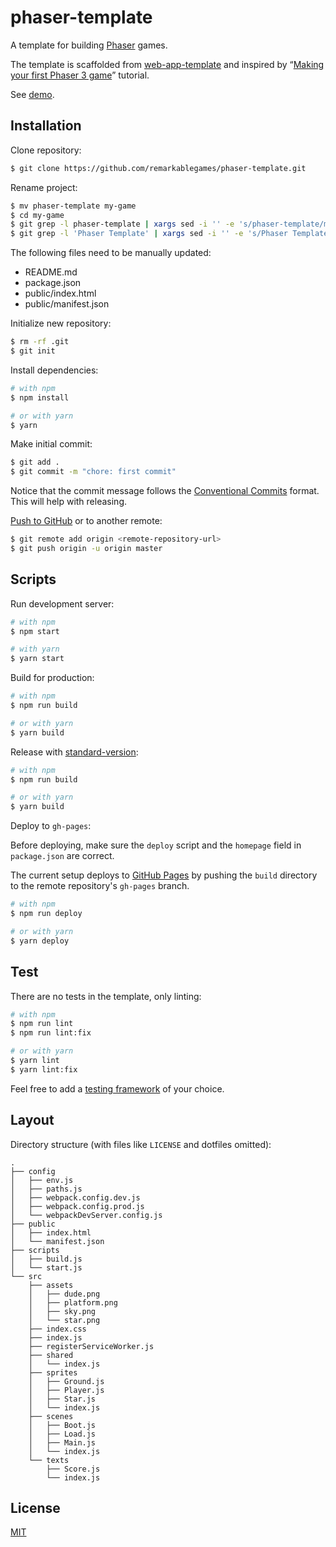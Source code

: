 # phaser-template

A template for building [Phaser](https://phaser.io/) games.

The template is scaffolded from [web-app-template](https://github.com/remarkablemark/web-app-template) and inspired by “[Making your first Phaser 3 game](https://phaser.io/tutorials/making-your-first-phaser-3-game)” tutorial.

See [demo](https://remarkablegames.github.io/phaser-template/).

## Installation

Clone repository:

```sh
$ git clone https://github.com/remarkablegames/phaser-template.git
```

Rename project:

```sh
$ mv phaser-template my-game
$ cd my-game
$ git grep -l phaser-template | xargs sed -i '' -e 's/phaser-template/mygame/g'
$ git grep -l 'Phaser Template' | xargs sed -i '' -e 's/Phaser Template/mygame/g'
```

The following files need to be manually updated:

- README.md
- package.json
- public/index.html
- public/manifest.json

Initialize new repository:

```sh
$ rm -rf .git
$ git init
```

Install dependencies:

```sh
# with npm
$ npm install

# or with yarn
$ yarn
```

Make initial commit:

```sh
$ git add .
$ git commit -m "chore: first commit"
```

Notice that the commit message follows the [Conventional Commits](https://conventionalcommits.org) format. This will help with releasing.

[Push to GitHub](https://help.github.com/articles/adding-an-existing-project-to-github-using-the-command-line/) or to another remote:

```sh
$ git remote add origin <remote-repository-url>
$ git push origin -u origin master
```

## Scripts

Run development server:

```sh
# with npm
$ npm start

# with yarn
$ yarn start
```

Build for production:

```sh
# with npm
$ npm run build

# or with yarn
$ yarn build
```

Release with [standard-version](https://github.com/conventional-changelog/standard-version):

```sh
# with npm
$ npm run build

# or with yarn
$ yarn build
```

Deploy to `gh-pages`:

Before deploying, make sure the `deploy` script and the `homepage` field in `package.json` are correct.

The current setup deploys to [GitHub Pages](https://pages.github.com) by pushing the `build` directory to the remote repository's `gh-pages` branch.

```sh
# with npm
$ npm run deploy

# or with yarn
$ yarn deploy
```

## Test

There are no tests in the template, only linting:

```sh
# with npm
$ npm run lint
$ npm run lint:fix

# or with yarn
$ yarn lint
$ yarn lint:fix
```

Feel free to add a [testing framework](https://github.com/sorrycc/awesome-javascript#testing-frameworks) of your choice.

## Layout

Directory structure (with files like `LICENSE` and dotfiles omitted):

```
.
├── config
│   ├── env.js
│   ├── paths.js
│   ├── webpack.config.dev.js
│   ├── webpack.config.prod.js
│   └── webpackDevServer.config.js
├── public
│   ├── index.html
│   └── manifest.json
├── scripts
│   ├── build.js
│   └── start.js
└── src
    ├── assets
    │   ├── dude.png
    │   ├── platform.png
    │   ├── sky.png
    │   └── star.png
    ├── index.css
    ├── index.js
    ├── registerServiceWorker.js
    ├── shared
    │   └── index.js
    ├── sprites
    │   ├── Ground.js
    │   ├── Player.js
    │   ├── Star.js
    │   └── index.js
    ├── scenes
    │   ├── Boot.js
    │   ├── Load.js
    │   ├── Main.js
    │   └── index.js
    └── texts
        ├── Score.js
        └── index.js
```

## License

[MIT](LICENSE)
